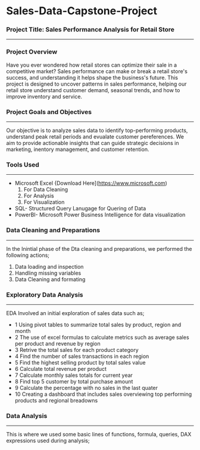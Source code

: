 # Sales-Data-Capstone-Project

### Project Title: Sales Performance Analysis for Retail Store
---
### Project Overview
Have you ever wondered how retail stores can optimize their sale in a competitive market?
Sales performance can make or break a retail store's success, and understanding it helps shape the business's future.
This project is designed to uncover patterns in sales performance, helping our retail store understand customer demand, seasonal trends, and how to improve inventory and service.

### Project Goals and Objectives
---
Our objective is to analyze sales data to identify top-performing products, understand peak retail periods and evualate customer pereferences.
We aim to provide actionable insights that can guide strategic decisions in marketing, inentory management, and customer retention.

### Tools Used
---
- Microsoft Excel {Download Here](https://www.microsoft.com)
  1. For Data Cleaning
  2. For Analysis
  3. For Visualization
- SQL- Structured Query Lanugage for Quering of Data
- PowerBI- Microsoft Power Business Intelligence for data visualization

### Data  Cleaning and Preparations
---
In the Inintial phase of the Dta cleaning and preparations, we performed the following actions;
1. Data loading and inspection
2. Handling missing variables
3. Data Cleaning and formating

### Exploratory Data Analysis
---
EDA Involved an initial exploration of sales data such as;
- 1 Using pivot tables to summarize total sales by product, region and month
- 2 The use of excel formulas to calculate metrics such as average sales per product and revenue by region
- 3 Retrive the total sales for each product category
- 4 Find the number of sales transactions in each region
- 5 Find the highest selling product by total sales value
- 6 Calculate total revenue per product
- 7 Calculate monthly sales totals for current year
- 8 Find top 5 customer by total purchase amount
- 9 Calculate the percentage with no sales in the last quater
- 10 Creating a dashboard that includes sales overviewing top performing products and regional breadowns

### Data Analysis
---
This is where we used some basic lines of functions, formula, queries, DAX expressions used during analysis;


